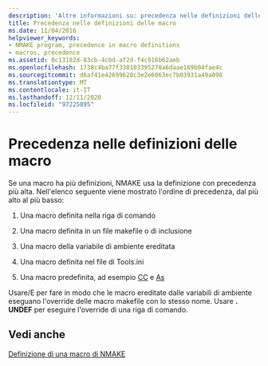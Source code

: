 ```yaml
---
description: 'Altre informazioni su: precedenza nelle definizioni delle macro'
title: Precedenza nelle definizioni delle macro
ms.date: 11/04/2016
helpviewer_keywords:
- NMAKE program, precedence in macro definitions
- macros, precedence
ms.assetid: 0c13182d-83cb-4cbd-af2d-f4c916b62aeb
ms.openlocfilehash: 1738c4ba77f330103395278a6daae169b04fae4c
ms.sourcegitcommit: d6af41e42699628c3e2e6063ec7b03931a49a098
ms.translationtype: MT
ms.contentlocale: it-IT
ms.lasthandoff: 12/11/2020
ms.locfileid: "97225895"
---
```

# <a name="precedence-in-macro-definitions"></a>Precedenza nelle definizioni delle macro

Se una macro ha più definizioni, NMAKE usa la definizione con precedenza più alta. Nell'elenco seguente viene mostrato l'ordine di precedenza, dal più alto al più basso:

1. Una macro definita nella riga di comando

1. Una macro definita in un file makefile o di inclusione

1. Una macro della variabile di ambiente ereditata

1. Una macro definita nel file di Tools.ini

1. Una macro predefinita, ad esempio [CC](command-macros-and-options-macros.md) e [As](command-macros-and-options-macros.md)

Usare/E per fare in modo che le macro ereditate dalle variabili di ambiente eseguano l'override delle macro makefile con lo stesso nome. Usare **. UNDEF** per eseguire l'override di una riga di comando.

## <a name="see-also"></a>Vedi anche

[Definizione di una macro di NMAKE](defining-an-nmake-macro.md)
